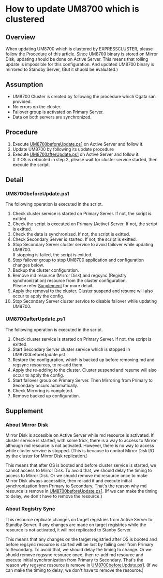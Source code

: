 # How to update UM8700 which is clustered
## Overview
When updating UM8700 which is clustered by EXPRESSCLUSTER, please follow the Procedure of this article.
Since UM8700 binary is stored on Mirror Disk, updating should be done on Active Server. This means that rolling update is impossible for this configuration.
And updated UM8700 binary is mirrored to Standby Server, 
(But it shuold be evaluated.)

## Assumption
- UM8700 Cluster is created by following the procedure which Ogata san provided.
- No errors on the cluster.
- Failover group is activated on Primary Server.
- Data on both servers are synchronized.

## Procedure
1. Execute [UM8700beforeUpdate.ps1](https://github.com/EXPRESSCLUSTER/Tools/blob/master/scripts/UM8700beforeUpdate.ps1) on Active Server and follow it.
2. Update UM8700 by following its update procedure
3. Execute [UM8700afterUpdate.ps1](https://github.com/EXPRESSCLUSTER/Tools/blob/master/scripts/UM8700afterUpdate.ps1) on Active Server and follow it.  
    \# If OS is rebooted in step 2, please wait for cluster service started, then execute the script.

## Detail
### UM8700beforeUpdate.ps1
The following operation is executed in the script.
1. Check cluster service is started on Primary Server. If not, the script is exitted.
2. Check the script is executed on Primary (Active) Server. If not, the script is exitted.
3. Check the data is synchronized. If not, the script is exitted.
4. Check Secondary Server is started. If not, the script is exitted.
5. Stop Secondary Server cluster service to avoid failover while updating UM8700.  
    If stopping is failed, the script is exitted.
6. Stop failover group to stop UM8700 application and configuration changes below.
7. Backup the cluster configuration.
8. Remove md resource (Mirror Disk) and regsync (Registry synchronization) resource from the cluster configuration.  
    Please refer [Supplement](https://github.com/EXPRESSCLUSTER/Tools/blob/master/HowToUpdateUM8700withCluster.md#supplement) for more detail.
9. Apply the removal to the cluster. Cluster suspend and resume will also occur to apply the config.
10. Stop Secondary Server cluster service to disable failover while updating UM8700.
### UM8700afterUpdate.ps1
The following operation is executed in the script.
1. Check cluster service is started on Primary Server. If not, the script is exitted.
2. Start Secondary Server cluster service which is stopped in UM8700beforeUpdate.ps1.
3. Restore the configuration, which is backed up before removing md and regsync resources, to re-add them.
4. Apply the re-adding to the cluster. Cluster suspend and resume will also occur to apply the config.
5. Start failover group on Primary Server. Then Mirroring from Primary to Secondary occurs automatically.
6. Check Mirroring is completed.
7. Remove backed up configuration.

## Supplement
### About Mirror Disk
Mirror Disk is accesible on Active Server while md resource is activated.
If cluster service is started, with some trick, there is a way to access to Mirror although md resource is not activated.
However, there is no way to access while cluster service is stopped.
(This is because to control Mirror Disk I/O by the cluster for Mirror Disk replication.)

This means that after OS is booted and before cluster service is started, we cannot access to Mirror Disk.
To avoid that, we should delay the timing to access to Mirror Disk.
Or we shuold remove md resource once to make Mirror Disk always accessible, then re-add it and execute initial synchronization from Primary to Secondary.
That's the reason why md resource is remove in [UM8700beforeUpdate.ps1](https://github.com/EXPRESSCLUSTER/Tools/blob/master/HowToUpdateUM8700withCluster.md#um8700beforeupdateps1).
(If we can make the timing to delay, we don't have to remove the resource.)

### About Registry Sync
This resource replicate changes on target registries from Active Server to Standby Server.
If any changes are made on target registries while the resource is not activated, it will not replicated to Stanby Server.

This means that any changes on the target registried after OS is booted and before regsync resource is started will be lost by failing over from Primary to Secondary.
To avoid that, we should delay the timing to change.
Or we shuold remove regsync resource once, then re-add md resource and execute initial synchronization from Primary to Secondary.
That's the reason why regsync resource is remove in [UM8700beforeUpdate.ps1](https://github.com/EXPRESSCLUSTER/Tools/blob/master/HowToUpdateUM8700withCluster.md#um8700beforeupdateps1).
(If we can make the timing to delay, we don't have to remove the resource.)
